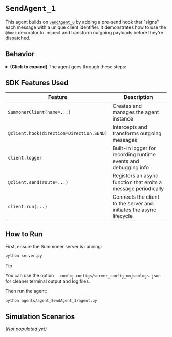 # `SendAgent_1`

This agent builds on [`SendAgent_0`](../agent_SendAgent_0/) by adding a pre-send hook that "signs" each message with a unique client identifier. It demonstrates how to use the `@hook` decorator to inspect and transform outgoing payloads before they're dispatched.

## Behavior

<details>
<summary><b>(Click to expand)</b> The agent goes through these steps:</summary>
<br>

1. On startup, the agent generates a UUID (stored in `my_id`).  
2. Every second, the `send_handler` coroutine returns the string `"Hello Server!"`.  
3. Before sending, the `sign` hook is invoked:
   - Logs a message like `[hook:send] sign 8b57d`  
   - Wraps the string into a dict `{ "message": "...", "from": "<my_id>" }`  
4. The annotated payload is sent to the server over the default route.  
5. The server logs each incoming JSON in the terminal and/or in the `logs/SendAgent_1.log` file
6. The agent continues until manually stopped (e.g. Ctrl+C).

</details>

## SDK Features Used

| Feature                                   | Description                                                       |
|-------------------------------------------|-------------------------------------------------------------------|
| `SummonerClient(name=...)`                     | Creates and manages the agent instance                            |
| `@client.hook(direction=Direction.SEND)`  | Intercepts and transforms outgoing messages                       |
| `client.logger`                           | Built-in logger for recording runtime events and debugging info   |
| `@client.send(route=...)`                 | Registers an async function that emits a message periodically     |
| `client.run(...)`                         | Connects the client to the server and initiates the async lifecycle |


## How to Run

First, ensure the Summoner server is running:

```bash
python server.py
```

> [!TIP]
> You can use the option `--config configs/server_config_nojsonlogs.json` for cleaner terminal output and log files.


Then run the agent:

```bash
python agents/agent_SendAgent_1/agent.py
```

## Simulation Scenarios

*(Not populated yet)*

